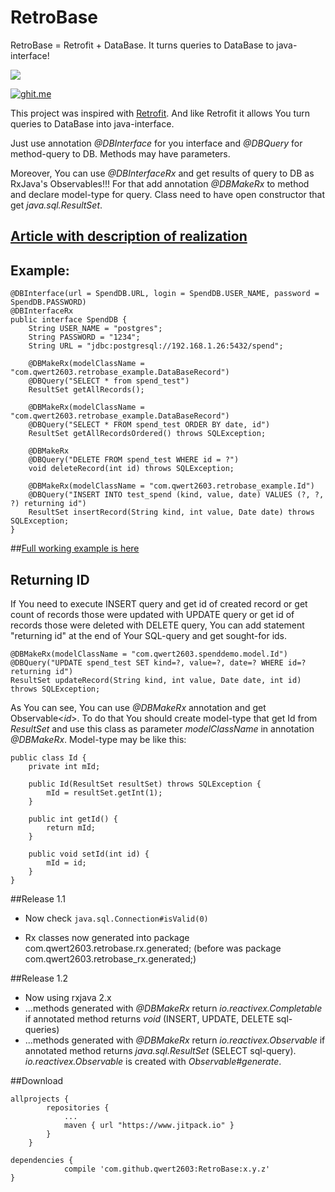 # RetroBase

RetroBase = Retrofit + DataBase. It turns queries to DataBase to java-interface!

[![](https://www.jitpack.io/v/qwert2603/RetroBase.svg)](https://www.jitpack.io/#qwert2603/RetroBase)

[![ghit.me](https://ghit.me/badge.svg?repo=qwert2603/RetroBase)](https://ghit.me/repo/qwert2603/RetroBase)

This project was inspired with [Retrofit](https://github.com/square/retrofit).
And like Retrofit it allows You turn queries to DataBase into java-interface.

Just use annotation *@DBInterface* for you interface and *@DBQuery* for method-query to DB.
Methods may have parameters.

Moreover, You can use *@DBInterfaceRx* and get results of query to DB as RxJava's Observables!!!
For that add annotation *@DBMakeRx* to method and declare model-type for query.
Class need to have open constructor that get *java.sql.ResultSet*.

## [Article with description of realization](https://medium.com/@qwert2603/retrobase-like-retrofit-but-for-database-ec32abfd4793#.zhnrcvxfa)

## Example:

```
@DBInterface(url = SpendDB.URL, login = SpendDB.USER_NAME, password = SpendDB.PASSWORD)
@DBInterfaceRx
public interface SpendDB {
    String USER_NAME = "postgres";
    String PASSWORD = "1234";
    String URL = "jdbc:postgresql://192.168.1.26:5432/spend";

    @DBMakeRx(modelClassName = "com.qwert2603.retrobase_example.DataBaseRecord")
    @DBQuery("SELECT * from spend_test")
    ResultSet getAllRecords();

    @DBMakeRx(modelClassName = "com.qwert2603.retrobase_example.DataBaseRecord")
    @DBQuery("SELECT * FROM spend_test ORDER BY date, id")
    ResultSet getAllRecordsOrdered() throws SQLException;

    @DBMakeRx
    @DBQuery("DELETE FROM spend_test WHERE id = ?")
    void deleteRecord(int id) throws SQLException;

    @DBMakeRx(modelClassName = "com.qwert2603.retrobase_example.Id")
    @DBQuery("INSERT INTO test_spend (kind, value, date) VALUES (?, ?, ?) returning id")
    ResultSet insertRecord(String kind, int value, Date date) throws SQLException;
}
```

##[Full working example is here](https://github.com/qwert2603/RetroBaseExample)

## Returning ID

If You need to execute INSERT query and get id of created record or get count of records those were updated with UPDATE query or get id of records those were deleted with DELETE query, You can add statement "returning id" at the end of Your SQL-query and get sought-for ids.

```
@DBMakeRx(modelClassName = "com.qwert2603.spenddemo.model.Id")
@DBQuery("UPDATE spend_test SET kind=?, value=?, date=? WHERE id=? returning id")
ResultSet updateRecord(String kind, int value, Date date, int id) throws SQLException;
```

As You can see, You can use *@DBMakeRx* annotation and get Observable<*id*>. To do that You should create model-type that get Id from *ResultSet* and use this class as parameter *modelClassName* in annotation *@DBMakeRx*. Model-type may be like this:

```
public class Id {
    private int mId;

    public Id(ResultSet resultSet) throws SQLException {
        mId = resultSet.getInt(1);
    }

    public int getId() {
        return mId;
    }

    public void setId(int id) {
        mId = id;
    }
}
```

##Release 1.1

- Now check <code>java.sql.Connection#isValid(0)</code>

- Rx classes now generated into package com.qwert2603.retrobase.rx.generated; (before was package com.qwert2603.retrobase_rx.generated;)

##Release 1.2

- Now using rxjava 2.x
- ...methods generated with *@DBMakeRx* return *io.reactivex.Completable* if annotated method returns *void* (INSERT, UPDATE, DELETE sql-queries)
- ...methods generated with *@DBMakeRx* return *io.reactivex.Observable* if annotated method returns *java.sql.ResultSet* (SELECT sql-query). *io.reactivex.Observable* is created with *Observable#generate*.

##Download

```
allprojects {
		repositories {
			...
			maven { url "https://www.jitpack.io" }
		}
	}
```

```
dependencies {
	        compile 'com.github.qwert2603:RetroBase:x.y.z'
}
```
